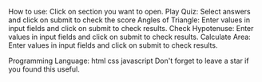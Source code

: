 How to use:
Click on section you want to open.
Play Quiz: Select answers and click on submit to check the score
Angles of Triangle: Enter values in input fields and click on submit to check results.
Check Hypotenuse: Enter values in input fields and click on submit to check results.
Calculate Area: Enter values in input fields and click on submit to check results.

Programming Language:
html
css
javascript
Don't forget to leave a star if you found this useful.

